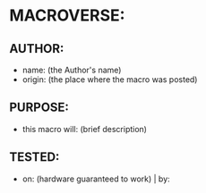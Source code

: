 # MACROVERSE:
## AUTHOR:
- name: (the Author's name)
- origin: (the place where the macro was posted)

## PURPOSE:
- this macro will: (brief description)

## TESTED:
- on: (hardware guaranteed to work) | by: 
